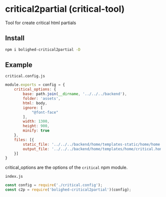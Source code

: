 # critical2partial (critical-tool)

Tool for create critical html partials

## Install

```sh
npm i bolighed-critical2partial -D
```

## Example

`critical.config.js`
```js
module.exports = config = {
    critical_options: {
        base: path.join(__dirname, '../../../backend'),
        folder: 'assets',
        html: body,
        ignore: [
            "@font-face"
        ],
        width: 1300,
        height: 900,
        minify: true
    },
    files: [{
        static_file: '../../../backend/home/templates-static/home/home.html',
        output_file: '../../../backend/home/templates/home/critical.home.html'
    }]
}
```
critical_options are the options of the `critical` npm module. 

`index.js`
```js
const config = require('./critical.config');
const c2p = require('bolighed-critical2partial')(config);
```